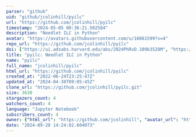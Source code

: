 ```yaml
---
parser: "github"
uid: "github/jcolinhill/pyilc"
url: "https://github.com/jcolinhill/pyilc"
timestamp: "2024-05-05 00:36:21.502584"
description: "Needlet ILC in Python"
avatar: "https://avatars.githubusercontent.com/u/16061599?v=4"
repo_url: "https://github.com/jcolinhill/pyilc"
doi: ["https://ui.adsabs.harvard.edu/abs/2024PhRvD.109b3528M", "https://ui.adsabs.harvard.edu/abs/2024ascl.soft04017M/abstract"]
title: "pyilc: Needlet ILC in Python"
name: "pyilc"
full_name: "jcolinhill/pyilc"
html_url: "https://github.com/jcolinhill/pyilc"
created_at: "2022-06-24T23:25:47Z"
updated_at: "2024-04-30T09:05:45Z"
clone_url: "https://github.com/jcolinhill/pyilc.git"
size: 3630
stargazers_count: 4
watchers_count: 4
language: "Jupyter Notebook"
subscribers_count: 4
owner: {"html_url": "https://github.com/jcolinhill", "avatar_url": "https://avatars.githubusercontent.com/u/16061599?v=4", "login": "jcolinhill", "type": "User"}
date: "2024-09-28 14:24:02.604073"
---
```

